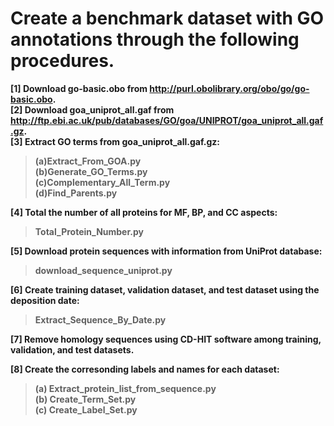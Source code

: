 # Create a benchmark dataset with GO annotations through the following procedures.
<b>[1] Download go-basic.obo from http://purl.obolibrary.org/obo/go/go-basic.obo.  
<b>[2] Download goa_uniprot_all.gaf from http://ftp.ebi.ac.uk/pub/databases/GO/goa/UNIPROT/goa_uniprot_all.gaf.gz.    
<b>[3] Extract GO terms from goa_uniprot_all.gaf.gz:  
>(a)Extract_From_GOA.py  
>(b)Generate_GO_Terms.py  
>(c)Complementary_All_Term.py  
>(d)Find_Parents.py
>
<b>[4] Total the number of all proteins for MF, BP, and CC aspects:
>Total_Protein_Number.py
>
<b>[5] Download protein sequences with information from UniProt database:
> download_sequence_uniprot.py
> 
<b>[6] Create training dataset, validation dataset, and test dataset using the deposition date:
> Extract_Sequence_By_Date.py
> 
<b>[7] Remove homology sequences using CD-HIT software among training, validation, and test datasets.  

<b>[8] Create the corresonding labels and names for each dataset:
>(a) Extract_protein_list_from_sequence.py  
>(b) Create_Term_Set.py  
>(c) Create_Label_Set.py  
